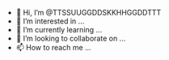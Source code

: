 - 👋 Hi, I’m @TTSSUUGGDDSKKHHGGDDTTT
- 👀 I’m interested in ...
- 🌱 I’m currently learning ...
- 💞️ I’m looking to collaborate on ...
- 📫 How to reach me ...

<!---
TTSSUUGGDDSKKHHGGDDTTT/TTSSUUGGDDSKKHHGGDDTTT is a ✨ special ✨ repository because its `README.md` (this file) appears on your GitHub profile.
You can click the Preview link to take a look at your changes.
--->
